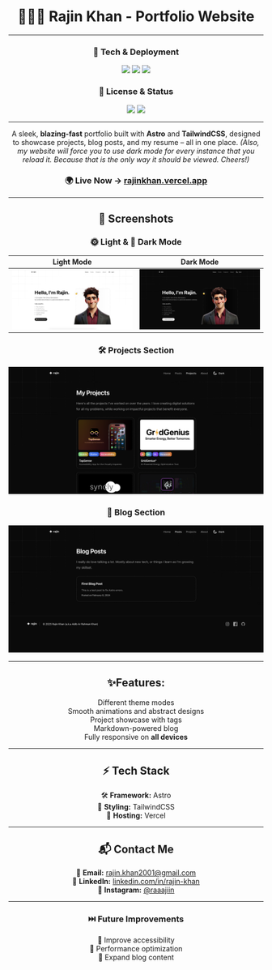 <div align="center">

# **🧑🏻‍💻 Rajin Khan - Portfolio Website**  

---

### **🚀 Tech & Deployment**
<p align="center">
  <img src="https://img.shields.io/badge/Built%20With-Astro-blueviolet?style=for-the-badge&logo=astro&logoColor=white" />
  <img src="https://img.shields.io/badge/Styled%20With-TailwindCSS-38B2AC?style=for-the-badge&logo=tailwindcss&logoColor=white" />
  <img src="https://img.shields.io/badge/Deployed%20On-Vercel-black?style=for-the-badge&logo=vercel&logoColor=white" />
</p>

### **📜 License & Status**
<p align="center">
  <img src="https://img.shields.io/github/license/rajin-khan/Portfolio?style=for-the-badge&color=blue" />
  <img src="https://img.shields.io/website?down_message=Offline&up_message=Live&url=https%3A%2F%2Frajinkhan.vercel.app&style=for-the-badge&color=brightgreen" />
</p>

---

A sleek, **blazing-fast** portfolio built with **Astro** and **TailwindCSS**, designed to showcase projects, blog posts, and my resume – all in one place. 
*(Also, my website will force you to use dark mode for every instance that you reload it. Because that is the only way it should be viewed. Cheers!)*

### **🌍 Live Now →** [rajinkhan.vercel.app](https://rajinkhan.vercel.app)

---

## **📸 Screenshots**
### 🌞 Light & 🌙 Dark Mode  
| Light Mode  | Dark Mode  |
|---|---|
| ![Light Mode](./light1.png) | ![Dark Mode](./dark1.png) |

### **🛠️ Projects Section**  
![Projects Preview](./dark3.png)

### **📝 Blog Section**  
![Posts Preview](./dark2.png)

---

## **✨Features:**
Different theme modes  
Smooth animations and abstract designs  
Project showcase with tags  
Markdown-powered blog  
Fully responsive on **all devices**  

---

## **⚡ Tech Stack**
🛠 **Framework:** Astro  
🎨 **Styling:** TailwindCSS  
🚀 **Hosting:** Vercel  

---

## **📬 Contact Me**
📧 **Email:** [rajin.khan2001@gmail.com](mailto:rajin.khan2001@gmail.com)  
🔗 **LinkedIn:** [linkedin.com/in/rajin-khan](https://linkedin.com/in/rajin-khan)  
📸 **Instagram:** [@raaajiin](https://twitter.com/raaajiin)  

---

### **⏭️ Future Improvements**
🔹 Improve accessibility  
🔹 Performance optimization  
🔹 Expand blog content  

</div>